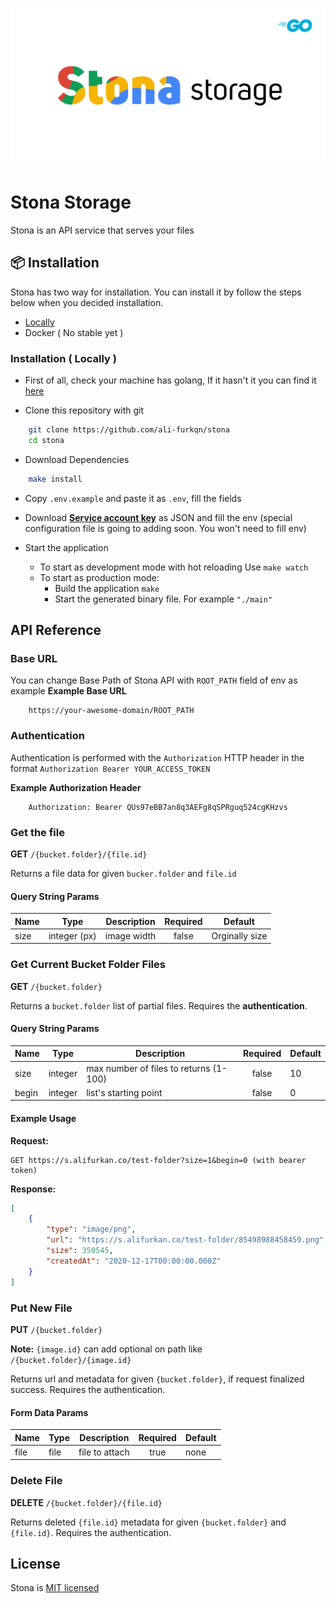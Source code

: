 ![stona-banner](./assets/stona-banner-alt.png)

# Stona Storage

Stona is an API service that serves your files

## 📦 Installation

Stona has two way for installation. You can install it by follow the steps below when you decided installation.

- [Locally](###StandardInstallation)
- Docker ( No stable yet )

### Installation ( Locally )

- First of all, check your machine has golang, If it hasn't it you can find it [here](https://golang.org/)

- Clone this repository with git 

```sh
    git clone https://github.com/ali-furkqn/stona
    cd stona
```

- Download Dependencies

```sh
    make install
```

- Copy `.env.example` and paste it as `.env`, fill the fields

- Download [**Service account key**](https://console.cloud.google.com/apis/credentials/serviceaccountkey) as JSON and fill the env (special configuration file is going to adding soon. You won't need to fill env)

- Start the application
    - To start as development mode with hot reloading Use `make watch`
    - To start as production mode:
        - Build the application `make`
        - Start the generated binary file. For example `"./main"`

## API Reference

### Base URL

You can change Base Path of Stona API with `ROOT_PATH` field of env as example 
**Example Base URL**
```
    https://your-awesome-domain/ROOT_PATH
```

### Authentication

Authentication is performed with the `Authorization` HTTP header in the format `Authorization Bearer YOUR_ACCESS_TOKEN`

**Example Authorization Header**
```
    Authorization: Bearer QUs97eBB7an8q3AEFg8qSPRguq524cgKHzvs
```

### Get the file

**GET** `/{bucket.folder}/{file.id}`

Returns a file data for given `bucker.folder` and `file.id` 

#### Query String Params

| Name  | Type          | Description   | Required  | Default           |
|-------|---------------|---------------|:---------:|-------------------|
| size  | integer (px)  | image width   | false     | Orginally size    |

### Get Current Bucket Folder Files

**GET** `/{bucket.folder}`

Returns a `bucket.folder` list of partial files. Requires the **authentication**.

#### Query String Params

| Name  | Type          | Description                               | Required  | Default   |
|-------|---------------|-------------------------------------------|:---------:|-----------|
| size  | integer       | max number of files to returns (1-100)    | false     | 10        |
| begin | integer       | list's starting point                     | false     | 0         |

#### Example Usage

**Request:**

```
GET https://s.alifurkan.co/test-folder?size=1&begin=0 (with bearer token)
```

**Response:**

```json
[
    {
        "type": "image/png",
        "url": "https://s.alifurkan.co/test-folder/85498988458459.png",
        "size": 350545,
        "createdAt": "2020-12-17T00:00:00.000Z" 
    }
]
```

### Put New File

**PUT** `/{bucket.folder}`

**Note:** `{image.id}` can add optional on path like `/{bucket.folder}/{image.id}`

Returns url and metadata for given `{bucket.folder}`, if request finalized success. Requires the authentication.

#### Form Data Params

| Name  | Type          | Description       | Required  | Default   |
|-------|---------------|-------------------|:---------:|-----------|
| file  | file          | file to attach    | true      | none      |


### Delete File

**DELETE** `/{bucket.folder}/{file.id}`

Returns deleted `{file.id}` metadata for given `{bucket.folder}` and `{file.id}`. Requires the authentication.

## License

Stona is [MIT licensed](LICENSE)
